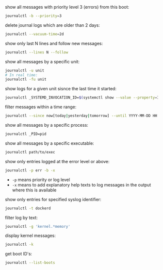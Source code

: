 show all messages with priority level 3 (errors) from this boot:
```bash
journalctl -b --priority=3
```

delete journal logs which are older than 2 days:
```bash
journalctl --vacuum-time=2d
```

show only last N lines and follow new messages:
```bash
journalctl --lines N --follow
```

show all messages by a specific unit:
```bash
journalctl -u unit
# In real time:
journalctl -fu unit
```

show logs for a given unit sisnce the last time it started:
```bash
journalctl _SYSTEMD_INVOCATION_ID=$(systemctl show --value --property=InvocationID unit)
```

filter messages within a time range:
```bash
journalctl --since now[today|yesterday|tomorrow] --until YYYY-MM-DD HH:MM:SS
```

show all messages by a specific process:
```bash
journalctl _PID=pid
```

show all messages by a specific executable:
```bash
journalctl path/to/exec
```

show only entries logged at the error level or above:
```bash
journalctl -p err -b -x
```
- `-p` means priority or log level
- `-x` means to add explanatory help texts to log messages in the output where this is available

show only entries for specified syslog identifier:
```bash
journalctl -t dockerd
```

filter log by text:
```bash
journalctl -g 'kernel.*memory'
```

display kernel messages:
```bash
journalctl -k
```

get boot ID's:
```bash
journalctl --list-boots
```